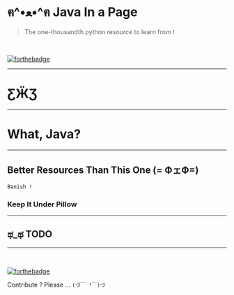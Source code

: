 # ฅ^•ﻌ•^ฅ Java In a Page

> The one-thousandth python resource to learn from !  

<br>

[![forthebadge](https://forthebadge.com/images/badges/built-with-swag.svg)](https://forthebadge.com)  

---

# ƸӜƷ

---

# What, Java?

---

## Better Resources Than This One (= ФェФ=)

`Banish !`



### Keep It Under Pillow

---

## ಥ_ಥ TODO

---

<br>

[![forthebadge](https://forthebadge.com/images/badges/cc-0.svg)](https://forthebadge.com)  

Contribute ? Please ... `(づ￣ ³￣)づ`
